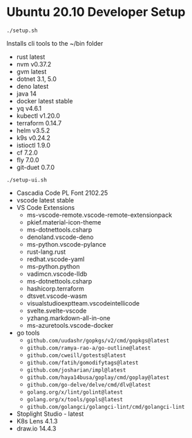 # Ubuntu 20.10 Developer Setup

```
./setup.sh
```

Installs cli tools to the ~/bin folder

- rust latest
- nvm v0.37.2
- gvm latest
- dotnet 3.1, 5.0
- deno latest
- java 14
- docker latest stable
- yq v4.6.1
- kubectl v1.20.0
- terraform 0.14.7
- helm v3.5.2
- k9s v0.24.2
- istioctl 1.9.0
- cf 7.2.0
- fly 7.0.0
- git-duet 0.7.0

```
./setup-ui.sh
```

- Cascadia Code PL Font 2102.25
- vscode latest stable
- VS Code Extensions
  - ms-vscode-remote.vscode-remote-extensionpack
  - pkief.material-icon-theme
  - ms-dotnettools.csharp
  - denoland.vscode-deno
  - ms-python.vscode-pylance
  - rust-lang.rust
  - redhat.vscode-yaml
  - ms-python.python
  - vadimcn.vscode-lldb
  - ms-dotnettools.csharp
  - hashicorp.terraform
  - dtsvet.vscode-wasm
  - visualstudioexptteam.vscodeintellicode
  - svelte.svelte-vscode
  - yzhang.markdown-all-in-one
  - ms-azuretools.vscode-docker
- go tools
  - `github.com/uudashr/gopkgs/v2/cmd/gopkgs@latest`
  - `github.com/ramya-rao-a/go-outline@latest`
  - `github.com/cweill/gotests@latest`
  - `github.com/fatih/gomodifytags@latest`
  - `github.com/josharian/impl@latest`
  - `github.com/haya14busa/goplay/cmd/goplay@latest`
  - `github.com/go-delve/delve/cmd/dlv@latest`
  - `golang.org/x/lint/golint@latest`
  - `golang.org/x/tools/gopls@latest`
  - `github.com/golangci/golangci-lint/cmd/golangci-lint`
- Stoplight Studio - latest
- K8s Lens 4.1.3
- draw.io 14.4.3

